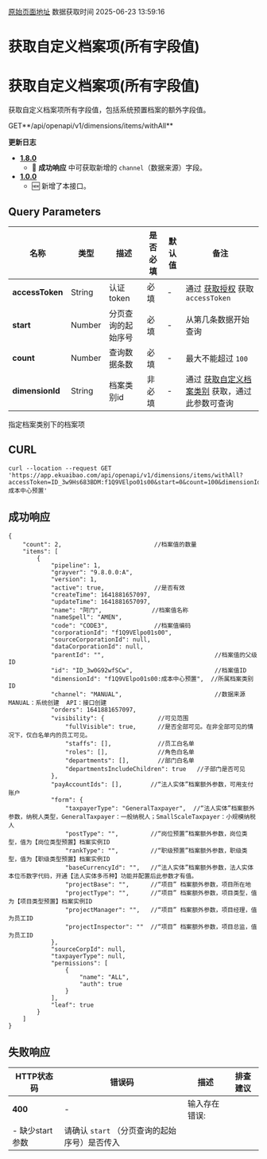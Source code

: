 [原始页面地址](https://docs.ekuaibao.com/docs/open-api/dimensions/get-dimension-items-withAll)
数据获取时间 2025-06-23 13:59:16

# 获取自定义档案项(所有字段值)

# 获取自定义档案项(所有字段值)  
  
获取自定义档案项所有字段值，包括系统预置档案的额外字段值。

GET**/api/openapi/v1/dimensions/items/withAll**

**更新日志**

  * [**1.8.0**](/updateLog/update-log#180)
    * 🐞 **成功响应** 中可获取新增的 `channel`（数据来源）字段。
  * [**1.0.0**](/updateLog/update-log#100)
    * 🆕 新增了本接口。



## Query Parameters​

名称| 类型| 描述| 是否必填| 默认值| 备注  
---|---|---|---|---|---  
**accessToken**|  String| 认证token| 必填| -| 通过 [获取授权](/docs/open-api/getting-started/auth) 获取 `accessToken`  
**start**|  Number| 分页查询的起始序号| 必填| -| 从第几条数据开始查询  
**count**|  Number| 查询数据条数| 必填| -| 最大不能超过 `100`  
**dimensionId**|  String| 档案类别id| 非必填| -| 通过 [获取自定义档案类别](/docs/open-api/dimensions/get-dimensions) 获取，通过此参数可查询  
指定档案类别下的档案项  
  
## CURL​
    
    
    curl --location --request GET 'https://app.ekuaibao.com/api/openapi/v1/dimensions/items/withAll?accessToken=ID_3w9Hs683BDM:f1Q9VElpo01s00&start=0&count=100&dimensionId=f1Q9VElpo01s00:成本中心预置'  
    

## 成功响应​
    
    
    {  
        "count": 2,                          //档案值的数量  
        "items": [  
            {  
                "pipeline": 1,  
                "grayver": "9.8.0.0:A",  
                "version": 1,  
                "active": true,              //是否有效  
                "createTime": 1641881657097,  
                "updateTime": 1641881657097,  
                "name": "阿门",              //档案值名称  
                "nameSpell": "AMEN",  
                "code": "CODE3",             //档案值编码  
                "corporationId": "f1Q9VElpo01s00",  
                "sourceCorporationId": null,  
                "dataCorporationId": null,  
                "parentId": "",                               //档案值的父级ID  
                "id": "ID_3w0G92wfSCw",                       //档案值ID  
                "dimensionId": "f1Q9VElpo01s00:成本中心预置",  //所属档案类别ID  
                "channel": "MANUAL",                          //数据来源  MANUAL：系统创建  API：接口创建  
                "orders": 1641881657097,  
                "visibility": {               //可见范围  
                    "fullVisible": true,      //是否全部可见。在非全部可见的情况下，仅白名单内的员工可见。  
                    "staffs": [],             //员工白名单  
                    "roles": [],              //角色白名单  
                    "departments": [],        //部门白名单  
                    "departmentsIncludeChildren": true   //子部门是否可见  
                },  
                "payAccountIds": [],        //“法人实体”档案额外参数，可用支付账户  
                "form": {  
                    "taxpayerType": "GeneralTaxpayer",  //“法人实体”档案额外参数，纳税人类型，GeneralTaxpayer：一般纳税人；SmallScaleTaxpayer：小规模纳税人  
                    "postType": "",         //“岗位预置”档案额外参数，岗位类型，值为【岗位类型预置】档案实例ID  
                    "rankType": "",         //“职级预置”档案额外参数，职级类型，值为【职级类型预置】档案实例ID  
                    "baseCurrencyId": "",   //“法人实体”档案额外参数，法人实体本位币数字代码，开通【法人实体多币种】功能并配置后此参数才有值。  
                    "projectBase": "",      //“项目” 档案额外参数，项目所在地  
                    "projectType": "",      //“项目” 档案额外参数，项目类型，值为【项目类型预置】档案实例ID  
                    "projectManager": "",   //“项目” 档案额外参数，项目经理，值为员工ID  
                    "projectInspector": ""  //“项目” 档案额外参数，项目总监，值为员工ID  
                },  
                "sourceCorpId": null,  
                "taxpayerType": null,  
                "permissions": [  
                    {  
                        "name": "ALL",  
                        "auth": true  
                    }  
                ],  
                "leaf": true  
            }  
        ]  
    }  
    

## 失败响应​

HTTP状态码| 错误码| 描述| 排查建议  
---|---|---|---  
**400**|  -| 输入存在错误:  
\- 缺少start参数| 请确认 `start` （分页查询的起始序号）是否传入
